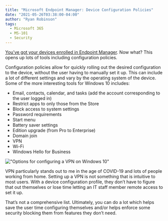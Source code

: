 ```yaml
---
title: "Microsoft Endpoint Manager: Device Configuration Policies"
date: "2021-05-26T03:38:00-04:00"
author: "Ryan Robinson"
tags:
  - Microsoft 365
  - MS-101
  - Security
---
```


[You’ve got your devices enrolled in Endpoint Manager](/posts/2021/enrolling-devices-endpoint-manager/). Now what? This opens up lots of tools including configuration policies.

Configuration policies allow for quickly rolling out the desired configuration to the device, without the user having to manually set it up. This can include a lot of different settings and vary by the operating system of the device. Some of the more interesting tools for Windows 10 includes:

- Email, contacts, calendar, and tasks (add the account corresponding to the user logged in)
- Restrict apps to only those from the Store
- Block access to system settings
- Password requirements
- Start menu
- Battery saver settings
- Edition upgrade (from Pro to Enterprise)
- Domain join
- VPN
- Wi-Fi
- Windows Hello for Business

!["Options for configuring a VPN on Windows 10"](./vpn-device-config.png)

VPN particularly stands out to me in the age of COVID-19 and lots of people working from home. Setting up a VPN is not something that is intuitive to most users. With a device configuration profile, they don’t have to figure that out themselves or lose time letting an IT staff member remote access to set it up.

That’s not a comprehensive list. Ultimately, you can do a lot which helps save the user time configuring themselves and/or helps enforce some security blocking them from features they don’t need.
